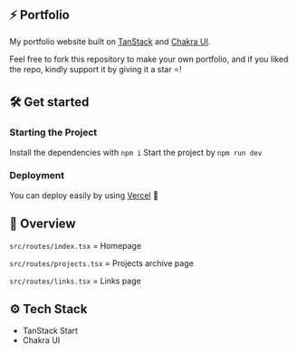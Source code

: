 
## ⚡ Portfolio

My portfolio website built on [TanStack](https://tanstack.com/start/latest) and [Chakra UI](https://chakra-ui.com/docs).

Feel free to fork this repository to make your own portfolio, and if you liked the repo, kindly support it by giving it a star ⭐!

## 🛠 Get started

### Starting the Project
Install the dependencies with `npm i`
Start the project by `npm run dev`
  
### Deployment
You can deploy easily by using [Vercel](https://vercel.com/) 🎉
  
## 📌 Overview
`src/routes/index.tsx` = Homepage

`src/routes/projects.tsx` = Projects archive page

`src/routes/links.tsx` = Links page

## ⚙ Tech Stack
- TanStack Start
- Chakra UI
